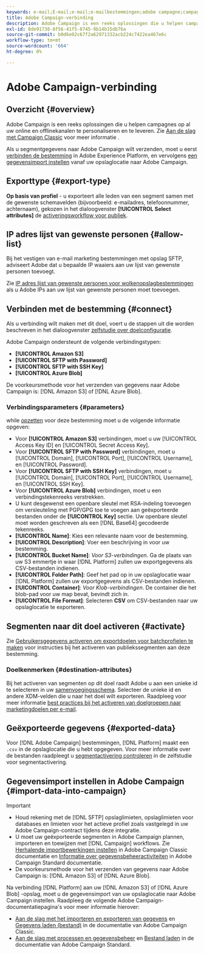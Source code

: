 ```yaml
---
keywords: e-mail;E-mail;e-mail;e-mailbestemmingen;adobe campagne;campagne
title: Adobe Campaign-verbinding
description: Adobe Campaign is een reeks oplossingen die u helpen campagnes op al uw online en offlinekanalen te personaliseren en te leveren.
exl-id: 0de91738-8f56-41f5-8745-9b14b15db76a
source-git-commit: b0d6e02c67f2a62971332acb224c7422ea467e6c
workflow-type: tm+mt
source-wordcount: '664'
ht-degree: 0%

---
```


# Adobe Campaign-verbinding

## Overzicht {#overview}

Adobe Campaign is een reeks oplossingen die u helpen campagnes op al uw online en offlinekanalen te personaliseren en te leveren. Zie [Aan de slag met Campaign Classic](https://experienceleague.adobe.com/docs/campaign-classic/using/getting-started/starting-with-adobe-campaign/about-adobe-campaign-classic.html) voor meer informatie .

Als u segmentgegevens naar Adobe Campaign wilt verzenden, moet u eerst [verbinden de bestemming](#connect-destination) in Adobe Experience Platform, en vervolgens [een gegevensimport instellen](#import-data-into-campaign) vanaf uw opslaglocatie naar Adobe Campaign.

## Exporttype {#export-type}

**Op basis van profiel** - u exporteert alle leden van een segment samen met de gewenste schemavelden (bijvoorbeeld: e-mailadres, telefoonnummer, achternaam), gekozen in het dialoogvenster **[!UICONTROL Select attributes]** de [activeringsworkflow voor publiek](../../ui/activate-batch-profile-destinations.md#select-attributes).

## IP adres lijst van gewenste personen {#allow-list}

Bij het vestigen van e-mail marketing bestemmingen met opslag SFTP, adviseert Adobe dat u bepaalde IP waaiers aan uw lijst van gewenste personen toevoegt.

Zie [IP adres lijst van gewenste personen voor wolkenopslagbestemmingen](../cloud-storage/ip-address-allow-list.md) als u Adobe IPs aan uw lijst van gewenste personen moet toevoegen.

## Verbinden met de bestemming {#connect}

Als u verbinding wilt maken met dit doel, voert u de stappen uit die worden beschreven in het dialoogvenster [zelfstudie over doelconfiguratie](../../ui/connect-destination.md).

Adobe Campaign ondersteunt de volgende verbindingstypen:

* **[!UICONTROL Amazon S3]**
* **[!UICONTROL SFTP with Password]**
* **[!UICONTROL SFTP with SSH Key]**
* **[!UICONTROL Azure Blob]**

De voorkeursmethode voor het verzenden van gegevens naar Adobe Campaign is: [!DNL Amazon S3] of [!DNL Azure Blob].

### Verbindingsparameters {#parameters}

while [opzetten](../../ui/connect-destination.md) voor deze bestemming moet u de volgende informatie opgeven:

* Voor **[!UICONTROL Amazon S3]** verbindingen, moet u uw [!UICONTROL Access Key ID] en [!UICONTROL Secret Access Key].
* Voor **[!UICONTROL SFTP with Password]** verbindingen, moet u [!UICONTROL Domain], [!UICONTROL Port], [!UICONTROL Username], en [!UICONTROL Password].
* Voor **[!UICONTROL SFTP with SSH Key]** verbindingen, moet u [!UICONTROL Domain], [!UICONTROL Port], [!UICONTROL Username], en [!UICONTROL SSH Key].
* Voor **[!UICONTROL Azure Blob]** verbindingen, moet u een verbindingstekenreeks verstrekken.
* U kunt desgewenst een openbare sleutel met RSA-indeling toevoegen om versleuteling met PGP/GPG toe te voegen aan geëxporteerde bestanden onder de **[!UICONTROL Key]** sectie. Uw openbare sleutel moet worden geschreven als een [!DNL Base64] gecodeerde tekenreeks.
* **[!UICONTROL Name]**: Kies een relevante naam voor de bestemming.
* **[!UICONTROL Description]**: Voer een beschrijving in voor uw bestemming.
* **[!UICONTROL Bucket Name]**: *Voor S3-verbindingen*. Ga de plaats van uw S3 emmertje in waar [!DNL Platform] zullen uw exportgegevens als CSV-bestanden indienen.
* **[!UICONTROL Folder Path]**: Geef het pad op in uw opslaglocatie waar [!DNL Platform] zullen uw exportgegevens als CSV-bestanden indienen.
* **[!UICONTROL Container]**: *Voor Klob-verbindingen*. De container die het blob-pad voor uw map bevat, bevindt zich in.
* **[!UICONTROL File Format]**: Selecteren **CSV** om CSV-bestanden naar uw opslaglocatie te exporteren.

## Segmenten naar dit doel activeren {#activate}

Zie [Gebruikersgegevens activeren om exportdoelen voor batchprofielen te maken](../../ui/activate-batch-profile-destinations.md) voor instructies bij het activeren van publiekssegmenten aan deze bestemming.

### Doelkenmerken {#destination-attributes}

Bij het activeren van segmenten op dit doel raadt Adobe u aan een unieke id te selecteren in uw [samenvoegingsschema](../../../profile/home.md#profile-fragments-and-union-schemas). Selecteer de unieke id en andere XDM-velden die u naar het doel wilt exporteren. Raadpleeg voor meer informatie [best practices bij het activeren van doelgroepen naar marketingdoelen per e-mail](overview.md#best-practices).

## Geëxporteerde gegevens {#exported-data}

Voor [!DNL Adobe Campaign] bestemmingen, [!DNL Platform] maakt een `.csv` in de opslaglocatie die u hebt opgegeven. Voor meer informatie over de bestanden raadpleegt u [segmentactivering controleren](../../ui/activate-batch-profile-destinations.md#verify) in de zelfstudie voor segmentactivering.

## Gegevensimport instellen in Adobe Campaign {#import-data-into-campaign}

>[!IMPORTANT]
>
>* Houd rekening met de [!DNL SFTP] opslaglimieten, opslaglimieten voor databases en limieten voor het actieve profiel zoals vastgelegd in uw Adobe Campaign-contract tijdens deze integratie.
>* U moet uw geëxporteerde segmenten in Adobe Campaign plannen, importeren en toewijzen met [!DNL Campaign] workflows. Zie [Herhalende importbewerkingen instellen](https://experienceleague.adobe.com/docs/campaign-classic/using/automating-with-workflows/use-cases/data-management/recurring-import-workflow.html) in Adobe Campaign Classic documentatie en [Informatie over gegevensbeheeractiviteiten](https://experienceleague.adobe.com/docs/campaign-standard/using/managing-processes-and-data/data-management-activities/about-data-management-activities.html) in Adobe Campaign Standard documentatie.
>* De voorkeursmethode voor het verzenden van gegevens naar Adobe Campaign is: [!DNL Amazon S3] of [!DNL Azure Blob].


Na verbinding [!DNL Platform] aan uw [!DNL Amazon S3] of [!DNL Azure Blob] -opslag, moet u de gegevensimport van uw opslaglocatie naar Adobe Campaign instellen. Raadpleeg de volgende Adobe Campaign-documentatiepagina&#39;s voor meer informatie hierover:
* [Aan de slag met het importeren en exporteren van gegevens](https://experienceleague.adobe.com/docs/campaign-classic/using/getting-started/importing-and-exporting-data/get-started-data-import-export.html) en [Gegevens laden (bestand)](https://experienceleague.adobe.com/docs/campaign-classic/using/automating-with-workflows/action-activities/data-loading--file-.html) in de documentatie van Adobe Campaign Classic.
* [Aan de slag met processen en gegevensbeheer](https://experienceleague.adobe.com/docs/campaign-standard/using/managing-processes-and-data/get-started-workflows.html) en [Bestand laden](https://experienceleague.adobe.com/docs/campaign-standard/using/managing-processes-and-data/data-management-activities/load-file.html) in de documentatie van Adobe Campaign Standard.
